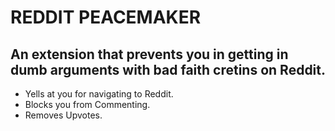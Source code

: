 # REDDIT PEACEMAKER

## An extension that prevents you in getting in dumb arguments with bad faith cretins on Reddit.

- Yells at you for navigating to Reddit.
- Blocks you from Commenting.
- Removes Upvotes.
